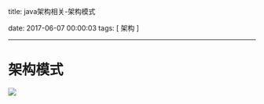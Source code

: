 title:  java架构相关-架构模式

date: 2017-06-07 00:00:03
tags: [ 架构 ]



---


# 架构模式

![](http://ll-blog.oss-cn-hangzhou.aliyuncs.com/17-6-7/35995205.jpg)
